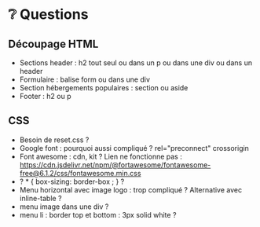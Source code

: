 # ❔ Questions
## Découpage HTML
- Sections header : h2 tout seul ou dans un p ou dans une div ou dans un header
- Formulaire : balise form ou dans une div 
- Section hébergements populaires : section ou aside  
- Footer : h2 ou p
## CSS
- Besoin de reset.css ?
- Google font : pourquoi aussi compliqué ? rel="preconnect" crossorigin
- Font awesome : cdn, kit ? Lien ne fonctionne pas :  https://cdn.jsdelivr.net/npm/@fortawesome/fontawesome-free@6.1.2/css/fontawesome.min.css
- ?  * { box-sizing: border-box ; } ?
- Menu horizontal avec image logo : trop compliqué ? Alternative avec inline-table ?
- menu image dans une div ?
- menu li : border top et bottom : 3px solid white ?
